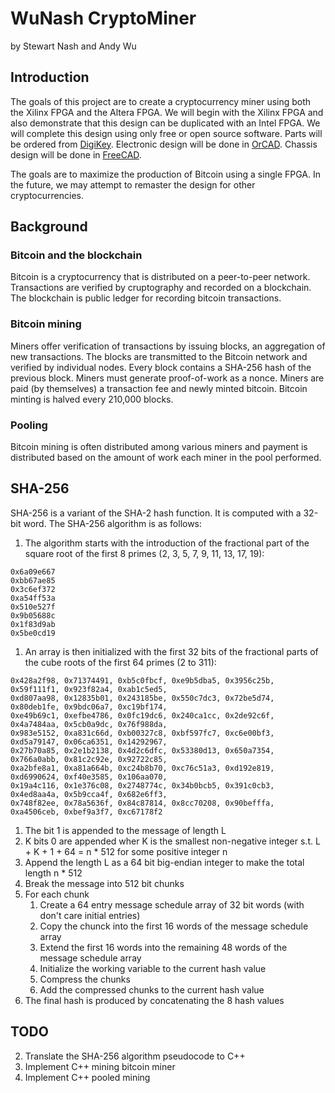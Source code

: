 # WuNash CryptoMiner
by Stewart Nash and Andy Wu

## Introduction
The goals of this project are to create a cryptocurrency miner using both the Xilinx FPGA and the Altera FPGA. We will begin with the Xilinx FPGA and also demonstrate that this design can be duplicated with an Intel FPGA. We will complete this design using only free or open source software. Parts will be ordered from [DigiKey](http://www.digikey.com). Electronic design will be done in [OrCAD](http://www.orcad.com). Chassis design will be done in [FreeCAD](http://www.freecadweb.org).

The goals are to maximize the production of Bitcoin using a single FPGA. In the future, we may attempt to remaster the design for other cryptocurrencies.

## Background
### Bitcoin and the blockchain
Bitcoin is a cryptocurrency that is distributed on a peer-to-peer network. Transactions are verified by cruptography and recorded on a blockchain. The blockchain is public ledger for recording bitcoin transactions.
### Bitcoin mining
Miners offer verification of transactions by issuing blocks, an aggregation of new transactions. The blocks are transmitted to the Bitcoin network and verified by individual nodes. Every block contains a SHA-256 hash of the previous block. Miners must generate proof-of-work as a nonce. Miners are paid (by themselves) a transaction fee and newly minted bitcoin. Bitcoin minting is halved every 210,000 blocks.
### Pooling
Bitcoin mining is often distributed among various miners and payment is distributed based on the amount of work each miner in the pool performed.

## SHA-256
SHA-256 is a variant of the SHA-2 hash function. It is computed with a 32-bit word.
The SHA-256 algorithm is as follows:
1. The algorithm starts with the introduction of the fractional part of the square root of the first 8 primes (2, 3, 5, 7, 9, 11, 13, 17, 19):
```
0x6a09e667
0xbb67ae85
0x3c6ef372
0xa54ff53a
0x510e527f
0x9b05688c
0x1f83d9ab
0x5be0cd19
```
1. An array is then initialized with the first 32 bits of the fractional parts of the cube roots of the first 64 primes (2 to 311):
```
0x428a2f98, 0x71374491, 0xb5c0fbcf, 0xe9b5dba5, 0x3956c25b, 0x59f111f1, 0x923f82a4, 0xab1c5ed5,
0xd807aa98, 0x12835b01, 0x243185be, 0x550c7dc3, 0x72be5d74, 0x80deb1fe, 0x9bdc06a7, 0xc19bf174,
0xe49b69c1, 0xefbe4786, 0x0fc19dc6, 0x240ca1cc, 0x2de92c6f, 0x4a7484aa, 0x5cb0a9dc, 0x76f988da,
0x983e5152, 0xa831c66d, 0xb00327c8, 0xbf597fc7, 0xc6e00bf3, 0xd5a79147, 0x06ca6351, 0x14292967,
0x27b70a85, 0x2e1b2138, 0x4d2c6dfc, 0x53380d13, 0x650a7354, 0x766a0abb, 0x81c2c92e, 0x92722c85,
0xa2bfe8a1, 0xa81a664b, 0xc24b8b70, 0xc76c51a3, 0xd192e819, 0xd6990624, 0xf40e3585, 0x106aa070,
0x19a4c116, 0x1e376c08, 0x2748774c, 0x34b0bcb5, 0x391c0cb3, 0x4ed8aa4a, 0x5b9cca4f, 0x682e6ff3,
0x748f82ee, 0x78a5636f, 0x84c87814, 0x8cc70208, 0x90befffa, 0xa4506ceb, 0xbef9a3f7, 0xc67178f2
```
   1. The bit 1 is appended to the message of length L
1. K bits 0 are appended wher K is the smallest non-negative integer s.t. L + K + 1 + 64 = n * 512 for some positive integer n
1. Append the length L as a 64 bit big-endian integer to make the total length n * 512
1. Break the message into 512 bit chunks
1. For each chunk
	1. Create a 64 entry message schedule array of 32 bit words (with don't care initial entries)
	1. Copy the chunck into the first 16 words of the message schedule array
	1. Extend the first 16 words into the remaining 48 words of the message schedule array
	1. Initialize the working variable to the current hash value
	1. Compress the chunks
	1. Add the compressed chunks to the current hash value
1. The final hash is produced by concatenating the 8 hash values
	
## TODO
2. Translate the SHA-256 algorithm pseudocode to C++
2. Implement C++ mining bitcoin miner
2. Implement C++ pooled mining
